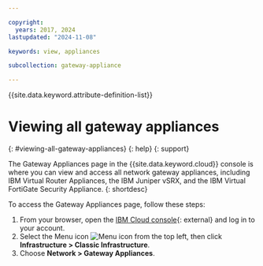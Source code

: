 ```yaml
---

copyright:
  years: 2017, 2024
lastupdated: "2024-11-08"

keywords: view, appliances

subcollection: gateway-appliance

---
```


{{site.data.keyword.attribute-definition-list}}

# Viewing all gateway appliances
{: #viewing-all-gateway-appliances}
{: help}
{: support}

The Gateway Appliances page in the {{site.data.keyword.cloud}} console is where you can view and access all network gateway appliances, including IBM Virtual Router Appliances, the IBM Juniper vSRX, and the IBM Virtual FortiGate Security Appliance. 
{: shortdesc}

To access the Gateway Appliances page, follow these steps:

1. From your browser, open the [IBM Cloud console](/login){: external} and log in to your account.
1. Select the Menu icon ![Menu icon](../icons/icon_hamburger.svg) from the top left, then click **Infrastructure > Classic Infrastructure**.
1. Choose **Network > Gateway Appliances**.
